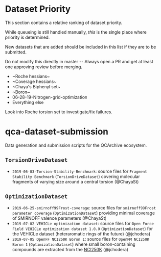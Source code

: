 # Dataset Priority

This section contains a relative ranking of dataset priority. 

While queueing is still handled manually, *this* is the single place where priority is determined. 

New datasets that are added should be included in this list if they are to be submitted. 

Do not modify this directly in master -- Always open a PR and get at least one approving review before merging.

* ~Roche hessians~
* ~Coverage hessians~
* ~Chaya's Biphenyl set~
* ~Boron~
* 06-28-19-Nitrogen-grid-optimization 
* Everything else

Look into Roche torsion set to investigate/fix failures.

# qca-dataset-submission
Data generation and submission scripts for the QCArchive ecosystem.

## `TorsionDriveDataset`
* `2019-06-03-Torsion-Stability-Benchmark`: source files for `Fragment Stability Benchmark` (`TorsionDriveDataset`) covering molecular fragments of varying size around a central torsion (@ChayaSt)

## `OptimizationDataset`
* `2019-06-25-smirnoff99Frost-coverage`: source files for `smirnoff99Frost parameter coverage` (`OptimizationDataset`) providing minimal coverage of SMIRNOFF valence parameters (@ChayaSt)
* `2019-07-02 VEHICLe optimization dataset`: source files for `Open Force Field VEHICLe optimization dataset 1.0.0` (`OptimizationDataset`) for the VEHICLe dataset (heteraromatic rings of the future) (@jchodera)
* `2019-07-05 OpenFF NCI250K Boron 1`: source files for `OpenMM NCI250K Boron 1` (`OptimizationDataset`) where small boron-containing compounds are extracted from the [NCI250K](https://cactus.nci.nih.gov/download/nci/) (@jchodera)
